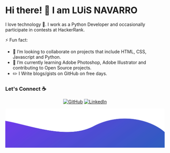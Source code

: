 # Hi there! 👋  I am LUiS NAVARRO

I love technology :snake:. I work as a Python Developer and occasionally participate in contests at HackerRank.

⚡ Fun fact:
- 👯 I’m looking to collaborate on projects that include HTML, CSS, Javascript and Python.
- 🌱 I’m currently learning Adobe Photoshop, Adobe Illustrator and contributing to Open Source projects.
- :pencil2: I Write blogs/gists on GitHub on free days.



### Let's Connect :coffee:
<p align="center">
	<a href="https://github.com/lunavarro22"><img src="https://img.icons8.com/bubbles/50/000000/github.png" alt="GitHub"/></a>
	<a href="https://www.linkedin.com/in/luis-navaro-csumb/"><img src="https://img.icons8.com/bubbles/50/000000/linkedin.png" alt="LinkedIn"/></a>
</p>

![alt text](./images/bottom.svg)
